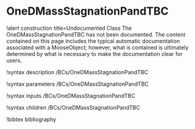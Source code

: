 <!-- MOOSE Documentation Stub: Remove this when content is added. -->

# OneDMassStagnationPandTBC

!alert construction title=Undocumented Class
The OneDMassStagnationPandTBC has not been documented. The content contained on this page includes the
typical automatic documentation associated with a MooseObject; however, what is contained is
ultimately determined by what is necessary to make the documentation clear for users.

!syntax description /BCs/OneDMassStagnationPandTBC

!syntax parameters /BCs/OneDMassStagnationPandTBC

!syntax inputs /BCs/OneDMassStagnationPandTBC

!syntax children /BCs/OneDMassStagnationPandTBC

!bibtex bibliography
